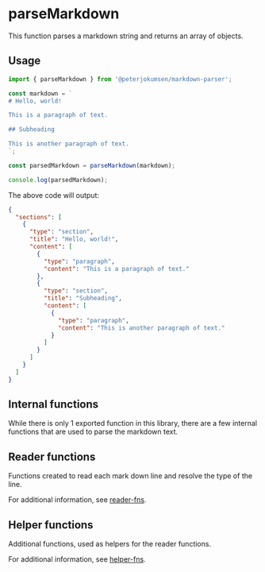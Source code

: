 # parseMarkdown

This function parses a markdown string and returns an array of objects.

## Usage

```typescript
import { parseMarkdown } from '@peterjokumsen/markdown-parser';

const markdown = `
# Hello, world!

This is a paragraph of text.

## Subheading

This is another paragraph of text.
`;

const parsedMarkdown = parseMarkdown(markdown);

console.log(parsedMarkdown);
```

The above code will output:

```json
{
  "sections": [
    {
      "type": "section",
      "title": "Hello, world!",
      "content": [
        {
          "type": "paragraph",
          "content": "This is a paragraph of text."
        },
        {
          "type": "section",
          "title": "Subheading",
          "content": [
            {
              "type": "paragraph",
              "content": "This is another paragraph of text."
            }
          ]
        }
      ]
    }
  ]
}
```

## Internal functions

While there is only 1 exported function in this library, there are a few internal functions that are used to parse the markdown text.

## Reader functions

Functions created to read each mark down line and resolve the type of the line.

For additional information, see [reader-fns](./reader-fns/README.md).

## Helper functions

Additional functions, used as helpers for the reader functions.

For additional information, see [helper-fns](./helper-fns/README.md).

